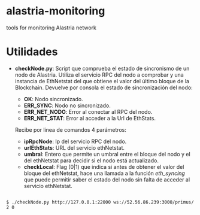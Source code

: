 # alastria-monitoring
tools for monitoring Alastria network
# Utilidades

 - **checkNode.py**: Script que comprueba el estado de sincronismo de un nodo de Alastria. Utiliza el servicio RPC del nodo a comprobar y una instancia de EthNetstat del que obtiene el valor del último bloque de la Blockchain. Devuelve por consola el estado de sincronización del nodo:
	 - **OK**: Nodo sincronizado.
	 - **ERR_SYNC**: Nodo no sincronizado.
	 - **ERR_NET_NODO**: Error al conectar al RPC del nodo.
	 - **ERR_NET_STAT**: Error al acceder a la Url de EthStats.
	 
	Recibe por linea de comandos 4 parámetros:
	
	 - **ipRpcNode**: Ip del servicio RPC del nodo.
	 - **urlEthStats**: URL del servicio ethNetstat.
	 - **umbral**: Entero que permite un umbral entre el bloque del nodo y el del ethNetstat para decidir si el nodo está actualizado.
	 - **checkLocal**: Flag (0|1) que indica si antes de obtener el valor del bloque del ethNetstat, hace una llamada a la función *eth_syncing* que puede permitir saber el estado del nodo sin falta de acceder al servicio ethNetstat.

<code>
$ ./checkNode.py http://127.0.0.1:22000 ws://52.56.86.239:3000/primus/ 2 0
</code>
